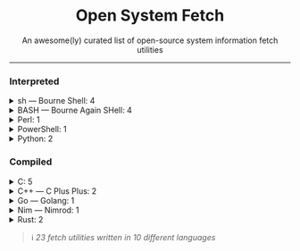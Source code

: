 <div align="center"><h1>Open System Fetch</h1>
An awesome(ly) curated list of open-source system information fetch utilities
</div>

---
### Interpreted
<details markdown='1'><summary>sh — Bourne Shell: 4</summary><div align="center">

[bfetch](https://github.com/NNBnh/bfetch)  
![](https://img.shields.io/github/stars/NNBnh/bfetch?label=Stars%20&style=flat-square)
&ensp;
Linux &check;
![](https://user-images.githubusercontent.com/43980777/107769286-5a11a980-6d6a-11eb-9d65-ed07bf79a5c0.png)
📠 Dynamic fetch displayer that SuperB

---
[fet.sh](https://github.com/6gk/fet.sh)  
![](https://img.shields.io/github/stars/6gk/fet.sh?label=Stars%20&style=flat-square)
&ensp;
Linux &check;
![](https://raw.githubusercontent.com/6gk/fet.sh/master/screenshot.png)
🐢 a fetch written in posix shell without any external commands

---
[nerdfetch](https://github.com/ThatOneCalculator/NerdFetch)  
![](https://img.shields.io/github/stars/ThatOneCalculator/NerdFetch?label=Stars%20&style=flat-square)
&ensp;
Linux &check; Mac &check;
![](https://blob.jortage.com/blobs/0/a51/0a511e297d66eee92e7cc729e70ca764da6a7bf53aec23d446f1cfbc7da7d9d799bbff5e2de8394f3397d0bee5c058c4c1192c6ae8f45e8ab3f82cd3cd8cb2c2)
A POSIX *nix fetch script using Nerdfonts

---
[pfetch](https://github.com/dylanaraps/pfetch)  
![](https://img.shields.io/github/stars/dylanaraps/pfetch?label=Stars%20&style=flat-square)
&ensp;
Linux &check; BSD &check; Mac &check; WSL &check;
![](https://user-images.githubusercontent.com/6799467/65944518-68834d80-e421-11e9-9b14-6ca26a16108a.png)
A pretty information fetch tool written in POSIX sh
</div></details>

<details markdown='1'><summary>BASH — Bourne Again SHell: 4</summary><div align="center">

[neofetch](https://github.com/dylanaraps/neofetch)  
![](https://img.shields.io/github/stars/dylanaraps/neofetch?label=Stars%20&style=flat-square)
&ensp;
Linux &check; BSD &check; Mac &check; Win &check;
![](https://camo.githubusercontent.com/857a5a0ccfa464dfcfd195902677aa3cb87a1f430a5f8a49574715c3263b72be/68747470733a2f2f692e696d6775722e636f6d2f6c55726b51424e2e706e67)
🖼️ A command-line system information tool written in bash 3.2+

---
[rxfetch](https://github.com/Mangeshrex/rxfetch)  
![](https://img.shields.io/github/stars/Mangeshrex/rxfetch?label=Stars%20&style=flat-square)
&ensp;
Linux &check;
![](https://raw.githubusercontent.com/Mangeshrex/rxfetch/main/screenshots/ss.png)
A custom system info fetching tool

---
[screenFetch](https://github.com/KittyKatt/screenFetch)  
![](https://img.shields.io/github/stars/KittyKatt/screenFetch?label=Stars%20&style=flat-square)
&ensp;
![](https://raw.githubusercontent.com/joaorobertopb/screenfetch/master/img/screenfetch-wsl.png)
The Bash Screenshot Information Tool

---
[sysfetch](https://github.com/wick3dr0se/sysfetch)  
![](https://img.shields.io/github/stars/wick3dr0se/sysfetch?label=Stars%20&style=flat-square)
&ensp;
Linux &check;
![](https://raw.githubusercontent.com/wick3dr0se/sysfetch/master/screen.png)
A super tiny system information fetch script
</div></details>

<details markdown='1'><summary>Perl: 1</summary><div align="center">

[fetch-master-6000](https://github.com/anhsirk0/fetch-master-6000)  
![](https://img.shields.io/github/stars/anhsirk0/fetch-master-6000?label=Stars%20&style=flat-square)
&ensp;
Linux &check; Mac &check;
![](https://raw.githubusercontent.com/anhsirk0/fetch-master-6000/master/screenshots/all1.png)
Simple Dilbert themed system info-fetching tool
</div></details>

<details markdown='1'><summary>PowerShell: 1</summary><div align="center">

[winfetch](https://github.com/kiedtl/winfetch)  
![](https://img.shields.io/github/stars/kiedtl/winfetch?label=Stars%20&style=flat-square)
&ensp;
Win &check;
![](https://user-images.githubusercontent.com/46838874/109414247-f75e1600-79d7-11eb-90ea-d28d417b1654.png)
🛠 A command-line system information utility written in PowerShell
</div></details>

<details markdown='1'><summary>Python: 2</summary><div align="center">

[archey4](https://github.com/HorlogeSkynet/archey4)  
![](https://img.shields.io/github/stars/HorlogeSkynet/archey4?label=Stars%20&style=flat-square)
&ensp;
Linux &check; BSD &check; Mac &check; Win &check;
![](https://camo.githubusercontent.com/2ed9dd62bafd5b58e6e034accd4e764c753324d4d7ccf1e385a2fb1834f76d40/68747470733a2f2f626c6f672e73616d75656c2e646f6d61696e732f696d672f626c6f672f7468652d6172636865792d70726f6a6563742d776861742d692d76652d646563696465642d746f2d646f2e706e673f76342e31342e302e30) 
💻 Maintained fork of the original Archey (Linux) system tool

---
[hyfetch](https://github.com/hykilpikonna/hyfetch)  
![](https://img.shields.io/github/stars/hykilpikonna/hyfetch?label=Stars%20&style=flat-square)
&ensp;
Linux &check; BSD &check; Mac &check; Win &check;
![](https://user-images.githubusercontent.com/22280294/162614541-af2b4660-f1f7-4287-b978-1aa2266ac70f.png)
🖼️ 🏳️‍⚧️ Neofetch with LGBTQ pride flags!
</div></details>

### Compiled
<details markdown='1'><summary>C: 5</summary><div align="center">

[afetch](https://github.com/13-CF/afetch)  
![](https://img.shields.io/github/stars/13-CF/afetch?label=Stars%20&style=flat-square)
&ensp;
Linux &check; BSD &check; Mac &check;
![](https://raw.githubusercontent.com/13-CF/afetch/master/img/logo.png)
Simple system info written in C

---
[albafetch](https://github.com/alba4k/albafetch)  
![](https://img.shields.io/github/stars/alba4k/albafetch?label=Stars%20&style=flat-square)
&ensp;
Linux &check; Mac &check;
![](https://raw.githubusercontent.com/alba4k/albafetch/master/images/albafetch_demo.png)
Faster neofetch alternative, written in C

---
[cpufetch](https://github.com/Dr-Noob/cpufetch)  
![](https://img.shields.io/github/stars/Dr-Noob/cpufetch?label=Stars%20&style=flat-square)
&ensp;
Linux &check; BSD &check; Mac &check; Win &check;
![](https://raw.githubusercontent.com/Dr-Noob/cpufetch/master/pictures/epyc.png)
Simple yet fancy CPU architecture fetching tool

---
[fastfetch](https://github.com/LinusDierheimer/fastfetch)  
![](https://img.shields.io/github/stars/LinusDierheimer/fastfetch?label=Stars%20&style=flat-square)
&ensp;
Linux &check; BSD &check; Mac &check;
![](https://raw.githubusercontent.com/LinusDierheimer/fastfetch/master/screenshots/example3.png)
Like neofetch, but much faster because written in C

---
[paleofetch](https://github.com/ss7m/paleofetch)  
![](https://img.shields.io/github/stars/ss7m/paleofetch?label=Stars%20&style=flat-square)
&ensp;
Linux &check;
![](https://raw.githubusercontent.com/ss7m/paleofetch/master/example.png)
neofetch, but written in C
</div></details>

<details markdown='1'><summary>C++ — C Plus Plus: 2</summary><div align="center">

[sysfex](https://github.com/mehedirm6244/sysfex)  
![](https://img.shields.io/github/stars/mehedirm6244/sysfex?label=Stars%20&style=flat-square)
&ensp;
Linux &check;
![](https://raw.githubusercontent.com/mehedirm6244/sysfex/main/res/sysf_1.png)
Another system information fetching tool written in C++

---
[tfetch](https://github.com/keremgokcek/tfetch)  
![](https://img.shields.io/github/stars/keremgokcek/tfetch?label=Stars%20&style=flat-square)
&ensp;
Linux &check;
![image](https://user-images.githubusercontent.com/79412062/192159166-1f0f84b7-7c8b-4600-b1f3-09586b15875a.png)
tfetch is a system fetch tool written with C++
</div></details>

<details markdown='1'><summary>Go — Golang: 1</summary><div align="center">

[bunnyfetch](https://github.com/Rosettea/bunnyfetch)  
![](https://img.shields.io/github/stars/Rosettea/bunnyfetch?label=Stars%20&style=flat-square)
&ensp; 
Linux &check; BSD &check; Mac &check;
![](https://camo.githubusercontent.com/0f679ccea96329318a8cdb17965635961bfd00e7132cca2203c3cb02ce2cc16e/68747470733a2f2f736166652e6b617368696d612e6d6f652f6e3735773130307775756b732e706e67)
🐰 Tiny system info fetch utility
</div></details>

<details markdown='1'><summary>Nim — Nimrod: 1</summary><div align="center">

[nitch](https://github.com/unxsh/nitch)  
![](https://img.shields.io/github/stars/unxsh/nitch?label=Stars%20&style=flat-square)
&ensp;
Linux &check;
![](https://camo.githubusercontent.com/5ed1daff8db121a3532f17e58f61f6e3aae2a194557778bfd42afaa7186ba218/68747470733a2f2f6d656469612e646973636f72646170702e6e65742f6174746163686d656e74732f3935353336323437373133373336323935342f3939373833393030353436303732353834312f323032322d30372d31365f31352d31355f312e706e67)
nitch - incredibly fast system fetch written in nim
</div></details>

<details markdown='1'><summary>Rust: 2</summary><div align="center">

[freshfetch](https://github.com/K4rakara/freshfetch)  
![](https://img.shields.io/github/stars/K4rakara/freshfetch?label=Stars%20&style=flat-square)
&ensp;
Linux &check;
![](https://raw.githubusercontent.com/K4rakara/freshfetch/master/readme/config-1.png)
A fresh take on neofetch

---
[macchina](https://github.com/Macchina-CLI/macchina)  
![](https://img.shields.io/github/stars/Macchina-CLI/macchina?label=Stars%20&style=flat-square)
&ensp;
Linux &check; BSD &check; Mac &check; Win &check;
![](https://raw.githubusercontent.com/Macchina-CLI/macchina/main/assets/preview.png)
A system information frontend, with an (unhealthy) emphasis on performance
</div></details>

> :information_source: _23 fetch utilities written in 10 different languages_
